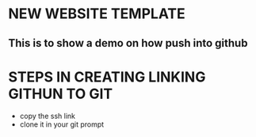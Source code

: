 # NEW WEBSITE TEMPLATE

## This is to show a demo on how push into github

# STEPS IN CREATING LINKING GITHUN TO GIT

- copy the ssh link
- clone it in your git prompt
